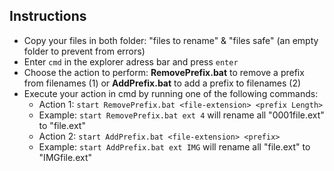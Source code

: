 ## Instructions

- Copy your files in both folder: "files to rename" & "files safe" (an empty folder to prevent from errors)
- Enter `cmd` in the explorer adress bar and press `enter`
- Choose the action to perform: **RemovePrefix.bat** to remove a prefix from filenames (1) or **AddPrefix.bat** to add a prefix to filenames (2)
- Execute your action in cmd by running one of the following commands: 
  - Action 1: `start RemovePrefix.bat <file-extension> <prefix Length>`
  - Example: `start RemovePrefix.bat ext 4` will rename all "0001file.ext" to "file.ext"
  - Action 2: `start AddPrefix.bat <file-extension> <prefix>`
  - Example: `start AddPrefix.bat ext IMG` will rename all "file.ext" to "IMGfile.ext"

